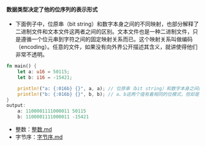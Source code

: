 #### 数据类型决定了他的位序列的表示形式

- 下面例子中，位原串（bit
  string）和数字本身之间的不同映射，也部分解释了二进制文件和文本文件这两者之间的区别。文本文件也是一种二进制文件，只是遵循一个位元串到字符之间的固定映射关系而已。这个映射关系叫做编码（encoding）。任意的文件，如果没有向外界公开描述其含义，就讲使得他们非常不透明。

``` rust
fn main() {
    let a: u16 = 50115;
    let b: i16 = -15421;

    println!("a: {:016b} {}", a, a); // 位原串（bit string）和数字本身之间的不同映射
    println!("b: {:016b} {}", b, b); // a、b这两个值有着相同的位模式，但却是不同的类型
}
output:
    a: 1100001111000011 50115
    b: 1100001111000011 -15421
```

- 整数：[整数.md](%E6%95%B4%E6%95%B0.md)
- 字节序：[字节序.md](%E5%AD%97%E8%8A%82%E5%BA%8F.md)